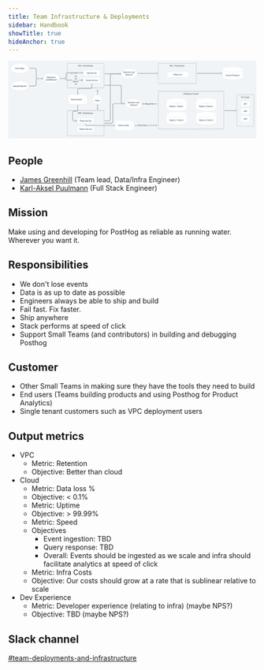 ```yaml
---
title: Team Infrastructure & Deployments
sidebar: Handbook
showTitle: true
hideAnchor: true
---
```


![Image of Cloud Infrastructure](https://github.com/PostHog/posthog-cloud/blob/master/docs/images/infra.png?raw=true)

## People

- [James Greenhill](/handbook/company/team/#james-greenhill-software-engineer) (Team lead, Data/Infra Engineer)
- [Karl-Aksel Puulmann](/handbook/company/team/#karl-aksel-puulmann-software-engineer) (Full Stack Engineer)

## Mission

Make using and developing for PostHog as reliable as running water. Wherever you want it.

## Responsibilities

- We don't lose events
- Data is as up to date as possible
- Engineers always be able to ship and build
- Fail fast. Fix faster.
- Ship anywhere
- Stack performs at speed of click
- Support Small Teams (and contributors) in building and debugging Posthog

## Customer

- Other Small Teams in making sure they have the tools they need to build
- End users (Teams building products and using Posthog for Product Analytics)
- Single tenant customers such as VPC deployment users

## Output metrics

- VPC
  - Metric: Retention
  - Objective: Better than cloud
- Cloud
  - Metric: Data loss %
  - Objective: < 0.1%
  - Metric: Uptime
  - Objective: > 99.99%
  - Metric: Speed
  - Objectives
    - Event ingestion: TBD
    - Query response: TBD
    - Overall: Events should be ingested as we scale and infra should facilitate analytics at speed of click
  - Metric: Infra Costs 
  - Objective: Our costs should grow at a rate that is sublinear relative to scale
- Dev Experience
  - Metric: Developer experience (relating to infra) (maybe NPS?)
  - Objective: TBD (maybe NPS?)

## Slack channel

[#team-deployments-and-infrastructure](https://posthog.slack.com/messages/team-deployments-and-infrastructure)
